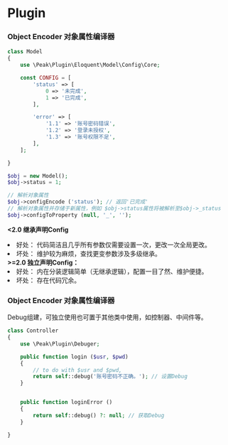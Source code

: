 # Plugin


### Object Encoder 对象属性编译器
```php
class Model
{
    use \Peak\Plugin\Eloquent\Model\Config\Core;

    const CONFIG = [
		'status' => [
			0 => '未完成',
			1 => '已完成',
		],

		'error' => [
			'1.1' => '账号密码错误',
			'1.2' => '登录未授权',
			'1.3' => '账号权限不足',
		],
	];

}

$obj = new Model();
$obj->status = 1;

// 解析对象属性
$obj->configEncode ('status'); // 返回'已完成'
// 解析对象属性并存储于新属性，例如 $obj->status属性将被解析至$obj->_status
$obj->configToProperty (null, '_', '');
```

<b><2.0 继承声明Config</b>
<li>好处： 代码简洁且几乎所有参数仅需要设置一次，更改一次全局更改。
<li>坏处： 维护较为麻烦，查找更变参数涉及多级继承。</li>
<b> >=2.0 独立声明Config：</b>
<li>好处： 内在分装逻辑简单（无继承逻辑），配置一目了然、维护便捷。
<li>坏处： 存在代码冗余。


### Object Encoder 对象属性编译器
Debug组建，可独立使用也可置于其他类中使用，如控制器、中间件等。
```php
class Controller
{
    use \Peak\Plugin\Debuger;

    public function login ($usr, $pwd)
    {
        // to do with $usr and $pwd,
        return self::debug('账号密码不正确。'); // 设置Debug
    }


    public function loginError ()
    {
        return self::debug() ?: null; // 获取Debug
    }

}
```

